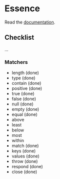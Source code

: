# Essence

Read the [documentation](http://bound1ess.github.io/essence).

## Checklist

...

### Matchers

- length (done)
- type (done)
- contain (done)
- positive (done)
- true (done)
- false (done)
- null (done)
- empty (done)
- equal (done)
- above
- least
- below
- most
- within
- match (done)
- keys (done)
- values (done)
- throw (done)
- respond (done)
- close (done)
